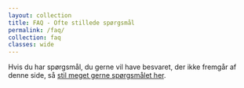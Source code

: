 ```yaml
---
layout: collection
title: FAQ - Ofte stillede spørgsmål
permalink: /faq/
collection: faq
classes: wide
---
```


Hvis du har spørgsmål, du gerne vil have besvaret, der ikke fremgår af denne side, så [stil meget gerne spørgsmålet her](/ideer/).
